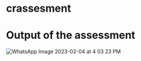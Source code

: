 # crassesment

# Output of the assessment

![WhatsApp Image 2023-02-04 at 4 03 23 PM](https://user-images.githubusercontent.com/118341781/216762244-cbcccf0b-70e5-46f7-acfb-a3d606c72033.jpeg)
